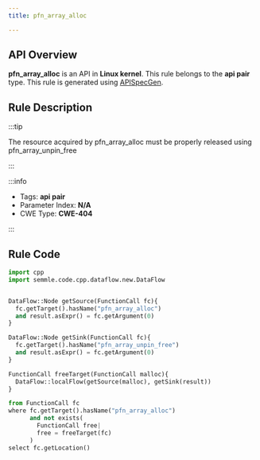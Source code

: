 ```yaml
---
title: pfn_array_alloc

---
```



## API Overview
**pfn_array_alloc** is an API in **Linux kernel**. This rule belongs to the **api pair** type. This rule is generated using [APISpecGen](../../tools/APISpecGen).
## Rule Description

:::tip

The resource acquired by pfn_array_alloc must be properly released using pfn_array_unpin_free

:::

:::info

- Tags: **api pair**
- Parameter Index: **N/A**
- CWE Type: **CWE-404**

:::

## Rule Code
```python
import cpp
import semmle.code.cpp.dataflow.new.DataFlow


DataFlow::Node getSource(FunctionCall fc){
  fc.getTarget().hasName("pfn_array_alloc")
  and result.asExpr() = fc.getArgument(0)
}

DataFlow::Node getSink(FunctionCall fc){
  fc.getTarget().hasName("pfn_array_unpin_free")
  and result.asExpr() = fc.getArgument(0)
}

FunctionCall freeTarget(FunctionCall malloc){
  DataFlow::localFlow(getSource(malloc), getSink(result))
}

from FunctionCall fc
where fc.getTarget().hasName("pfn_array_alloc")
      and not exists(
        FunctionCall free| 
        free = freeTarget(fc)
      )
select fc.getLocation()

    
```